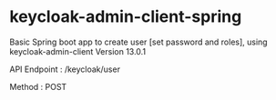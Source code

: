 # keycloak-admin-client-spring
Basic Spring boot app to create user [set password and roles], using keycloak-admin-client Version 13.0.1





API Endpoint :  /keycloak/user




Method : POST
